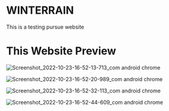 # WINTERRAIN
This is a testing pursue website
# This Website Preview
![Screenshot_2022-10-23-16-52-13-713_com android chrome](https://user-images.githubusercontent.com/115889762/197389300-7b5dbf13-2ed6-40d1-8ab3-f3b9e7012ab9.jpg)

![Screenshot_2022-10-23-16-52-20-989_com android chrome](https://user-images.githubusercontent.com/115889762/197389384-bf024fb1-3e19-4bf4-85bb-2de4006805ec.jpg)

![Screenshot_2022-10-23-16-52-32-113_com android chrome](https://user-images.githubusercontent.com/115889762/197389450-c2766314-be61-47e2-9e85-cfb344b55ea3.jpg)

![Screenshot_2022-10-23-16-52-44-609_com android chrome](https://user-images.githubusercontent.com/115889762/197389552-32899efe-c979-434b-bcaa-9d421ec846b2.jpg)
